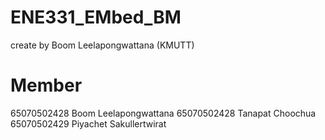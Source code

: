 # ENE331_EMbed_BM
create by Boom  Leelapongwattana (KMUTT) 
# Member
65070502428 Boom Leelapongwattana
65070502428 Tanapat Choochua
65070502429 Piyachet Sakullertwirat
